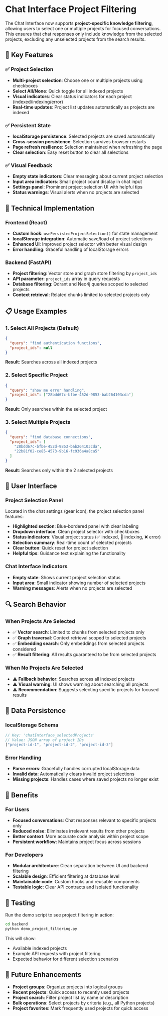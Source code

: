 # Chat Interface Project Filtering

The Chat Interface now supports **project-specific knowledge filtering**, allowing users to select one or multiple projects for focused conversations. This ensures that chat responses only include knowledge from the selected projects, excluding any unselected projects from the search results.

## 🎯 Key Features

### ✅ Project Selection
- **Multi-project selection**: Choose one or multiple projects using checkboxes
- **Select All/None**: Quick toggle for all indexed projects
- **Visual indicators**: Clear status indicators for each project (indexed/indexing/error)
- **Real-time updates**: Project list updates automatically as projects are indexed

### ✅ Persistent State
- **localStorage persistence**: Selected projects are saved automatically
- **Cross-session persistence**: Selection survives browser restarts
- **Page refresh resilience**: Selection maintained when refreshing the page
- **Clear selection**: Easy reset button to clear all selections

### ✅ Visual Feedback
- **Empty state indicators**: Clear messaging about current project selection
- **Input area indicators**: Small project count display in chat input
- **Settings panel**: Prominent project selection UI with helpful tips
- **Status warnings**: Visual alerts when no projects are selected

## 🔧 Technical Implementation

### Frontend (React)
- **Custom hook**: `usePersistedProjectSelection()` for state management
- **localStorage integration**: Automatic save/load of project selections
- **Enhanced UI**: Improved project selector with better visual design
- **Error handling**: Graceful handling of localStorage errors

### Backend (FastAPI)
- **Project filtering**: Vector store and graph store filtering by `project_ids`
- **API parameter**: `project_ids` array in query requests
- **Database filtering**: Qdrant and Neo4j queries scoped to selected projects
- **Context retrieval**: Related chunks limited to selected projects only

## 📋 Usage Examples

### 1. Select All Projects (Default)
```json
{
  "query": "find authentication functions",
  "project_ids": null
}
```
**Result**: Searches across all indexed projects

### 2. Select Specific Project
```json
{
  "query": "show me error handling",
  "project_ids": ["28bdd67c-bfbe-452d-9853-bab264103cda"]
}
```
**Result**: Only searches within the selected project

### 3. Select Multiple Projects
```json
{
  "query": "find database connections",
  "project_ids": [
    "28bdd67c-bfbe-452d-9853-bab264103cda",
    "22b81f02-ce85-4573-9b16-fc936a4a8ca5"
  ]
}
```
**Result**: Searches only within the 2 selected projects

## 🎨 User Interface

### Project Selection Panel
Located in the chat settings (gear icon), the project selection panel features:

- **Highlighted section**: Blue-bordered panel with clear labeling
- **Dropdown interface**: Clean project selector with checkboxes
- **Status indicators**: Visual project status (✅ indexed, 🔄 indexing, ❌ error)
- **Selection summary**: Real-time count of selected projects
- **Clear button**: Quick reset for project selection
- **Helpful tips**: Guidance text explaining the functionality

### Chat Interface Indicators
- **Empty state**: Shows current project selection status
- **Input area**: Small indicator showing number of selected projects
- **Warning messages**: Alerts when no projects are selected

## 🔍 Search Behavior

### When Projects Are Selected
- ✅ **Vector search**: Limited to chunks from selected projects only
- ✅ **Graph traversal**: Context retrieval scoped to selected projects
- ✅ **Embedding search**: Only embeddings from selected projects considered
- ✅ **Result filtering**: All results guaranteed to be from selected projects

### When No Projects Are Selected
- ⚠️ **Fallback behavior**: Searches across all indexed projects
- ⚠️ **Visual warning**: UI shows warning about searching all projects
- ⚠️ **Recommendation**: Suggests selecting specific projects for focused results

## 💾 Data Persistence

### localStorage Schema
```javascript
// Key: 'chatInterface_selectedProjects'
// Value: JSON array of project IDs
["project-id-1", "project-id-2", "project-id-3"]
```

### Error Handling
- **Parse errors**: Gracefully handles corrupted localStorage data
- **Invalid data**: Automatically clears invalid project selections
- **Missing projects**: Handles cases where saved projects no longer exist

## 🚀 Benefits

### For Users
- **Focused conversations**: Chat responses relevant to specific projects only
- **Reduced noise**: Eliminates irrelevant results from other projects
- **Better context**: More accurate code analysis within project scope
- **Persistent workflow**: Maintains project focus across sessions

### For Developers
- **Modular architecture**: Clean separation between UI and backend filtering
- **Scalable design**: Efficient filtering at database level
- **Maintainable code**: Custom hooks and reusable components
- **Testable logic**: Clear API contracts and isolated functionality

## 🧪 Testing

Run the demo script to see project filtering in action:

```bash
cd backend
python demo_project_filtering.py
```

This will show:
- Available indexed projects
- Example API requests with project filtering
- Expected behavior for different selection scenarios

## 🔮 Future Enhancements

- **Project groups**: Organize projects into logical groups
- **Recent projects**: Quick access to recently used projects
- **Project search**: Filter project list by name or description
- **Bulk operations**: Select projects by criteria (e.g., all Python projects)
- **Project favorites**: Mark frequently used projects for quick access
